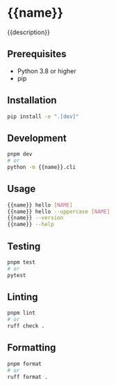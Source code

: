 # {{name}}

{{description}}

## Prerequisites

- Python 3.8 or higher
- pip

## Installation

```bash
pip install -e ".[dev]"
```

## Development

```bash
pnpm dev
# or
python -m {{name}}.cli
```

## Usage

```bash
{{name}} hello [NAME]
{{name}} hello --uppercase [NAME]
{{name}} --version
{{name}} --help
```

## Testing

```bash
pnpm test
# or
pytest
```

## Linting

```bash
pnpm lint
# or
ruff check .
```

## Formatting

```bash
pnpm format
# or
ruff format .
```